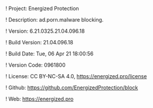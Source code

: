 ! Project: Energized Protection

! Description: ad.porn.malware blocking.

! Version: 6.21.0325.21.04.096.18

! Build Version: 21.04.096.18

! Build Date: Tue, 06 Apr 21 18:00:56

! Version Code: 0961800

! License: CC BY-NC-SA 4.0, https://energized.pro/license

! Github: https://github.com/EnergizedProtection/block

! Web: https://energized.pro
